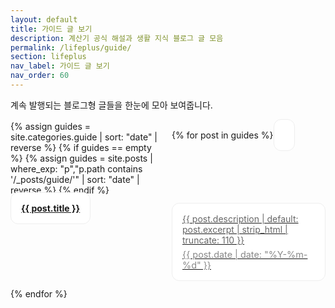 ```yaml
---
layout: default
title: 가이드 글 보기
description: 계산기 공식 해설과 생활 지식 블로그 글 모음
permalink: /lifeplus/guide/
section: lifeplus
nav_label: 가이드 글 보기
nav_order: 60
---
```



<p>계속 발행되는 블로그형 글들을 한눈에 모아 보여줍니다.</p>

<div class="grid-cards">
  {% assign guides = site.categories.guide | sort: "date" | reverse %}
  {% if guides == empty %}
    {% assign guides = site.posts | where_exp: "p","p.path contains '/_posts/guide/'" | sort: "date" | reverse %}
  {% endif %}

  {% for post in guides %}
    <a class="card" href="{{ post.url | relative_url }}">
      <div class="title">{{ post.title }}</div>
      <div class="desc">{{ post.description | default: post.excerpt | strip_html | truncate: 110 }}</div>
      <div class="muted" style="margin-top:6px;font-size:.9rem">{{ post.date | date: "%Y-%m-%d" }}</div>
    </a>
  {% endfor %}
</div>

<style>
.grid-cards{display:grid;grid-template-columns:repeat(auto-fill,minmax(240px,1fr));gap:12px;margin-top:16px}
.card{border:1px solid #eee;border-radius:12px;padding:16px;background:#fff}
.title{font-weight:700;margin-bottom:6px}.desc{color:#666}.muted{color:#888}
</style>

